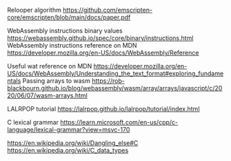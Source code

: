 Relooper algorithm https://github.com/emscripten-core/emscripten/blob/main/docs/paper.pdf

WebAssembly instructions binary values https://webassembly.github.io/spec/core/binary/instructions.html
WebAssembly instructions reference on MDN https://developer.mozilla.org/en-US/docs/WebAssembly/Reference

Useful wat reference on MDN https://developer.mozilla.org/en-US/docs/WebAssembly/Understanding_the_text_format#exploring_fundamentals
Passing arrays to wasm https://rob-blackbourn.github.io/blog/webassembly/wasm/array/arrays/javascript/c/2020/06/07/wasm-arrays.html

LALRPOP tutorial https://lalrpop.github.io/lalrpop/tutorial/index.html

C lexical grammar https://learn.microsoft.com/en-us/cpp/c-language/lexical-grammar?view=msvc-170

https://en.wikipedia.org/wiki/Dangling_else#C
https://en.wikipedia.org/wiki/C_data_types